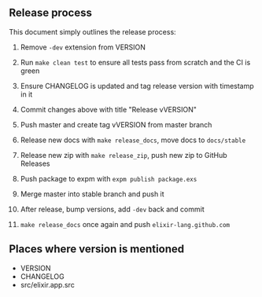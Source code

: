 ## Release process

This document simply outlines the release process:

1) Remove `-dev` extension from VERSION

2) Run `make clean test` to ensure all tests pass from scratch and the CI is green

3) Ensure CHANGELOG is updated and tag release version with timestamp in it

4) Commit changes above with title "Release vVERSION"

5) Push master and create tag vVERSION from master branch

6) Release new docs with `make release_docs`, move docs to `docs/stable`

7) Release new zip with `make release_zip`, push new zip to GitHub Releases

8) Push package to expm with `expm publish package.exs`

9) Merge master into stable branch and push it

10) After release, bump versions, add `-dev` back and commit

11) `make release_docs` once again and push `elixir-lang.github.com`

## Places where version is mentioned

* VERSION
* CHANGELOG
* src/elixir.app.src
